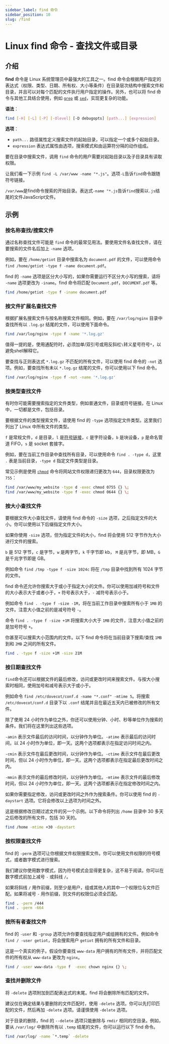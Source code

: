 ```yaml
---
sidebar_label: find 命令
sidebar_position: 10
slug: /find
---
```


# Linux find 命令 - 查找文件或目录



## 介绍

**find** 命令是 Linux 系统管理员中最强大的工具之一。find 命令会根据用户指定的表达式（权限、类型、日期、所有权、大小等条件）在目录层次结构中搜索文件和目录，并且可以对每个匹配的文件执行用户指定的操作。另外，也可以将 find 命令与其他工具结合使用，例如 [`grep`](/linux-command/grep/) 或 [`sed`](/linux-command/sed/)，实现更复杂的功能。

**语法**：

```bash
find [-H] [-L] [-P] [-Olevel] [-D debugopts] [path...] [expression]
```

**选项**：

- `path...` 路径属性定义搜索文件的起始目录，可以指定一个或多个起始目录。
- `expression` 表达式属性由选项，搜索模式和由运算符分隔的动作组成。

要在目录中搜索文件，调用 `find` 命令的用户需要对起始目录以及子目录具有读取权限。

让我们看一下示例 `find -L /var/www -name "*.js"`。选项`-L`告诉`find`命令跟随符号链接。

`/var/www`是find命令搜索的开始目录。表达式`-name "*.js`告诉`find`搜索以`.js`结尾的文件JavaScript文件。



## 示例

### 按名称查找/搜索文件

通过名称查找文件可能是 `find` 命令的最常见用法。要使用文件名查找文件，请在要搜索的文件名后加上 `-name` 选项。

例如，要在 `/home/getiot` 目录中搜索名为 `document.pdf` 的文件，可以使用命令 `find /home/getiot -type f -name document.pdf`。

find 的 `-name` 选项是区分大小写的，如果你需要运行不区分大小写的搜索，请将 `-name` 选项更改为 `-iname`。find 命令将匹配 `Document.pdf`，`DOCUMENT.pdf` 等。

```bash
find /home/getiot -type f -iname document.pdf
```



### 按文件扩展名查找文件

根据扩展名搜索文件与按名称搜索文件相同。例如，要在 `/var/log/nginx` 目录中查找所有以 `.log.gz` 结尾的文件，可以使用下面命令。

```bash
find /var/log/nginx -type f -name '*.log.gz'
```

值得一提的是，使用通配符时，必须加单/双引号或用反斜杠`\`转义星号符号`*`，以避免shell解释它。

要查找与正则表达式 `*.log.gz` 不匹配的所有文件，可以使用 find 命令的 `-not` 选项。例如，要查找所有未以 `*.log.gz` 结尾的文件，你可以使用以下 find 命令。

```bash
find /var/log/nginx -type f -not -name '*.log.gz'
```



### 按类型查找文件

有时你可能需要搜索指定的文件类型，例如普通文件，目录或符号链接。在 Linux 中，一切都是文件，包括目录。

要根据文件的类型搜索文件，请使用 find 的 `-type` 选项指定文件类型。这里我们列出了 Linux 中所有文件的类型。

`f` 是常规文件，`d` 是目录，`l` 是[符号链接](/linux/linux-hard-soft-link/)，`c` 是字符设备，`b` 是块设备，`p` 是命名管道 FIFO，`s` 是 socket 套接字。

例如，要在当前工作目录中查找所有目录，可以使用命令 `find . -type d`，这里 `.` 表是当前目录，`-type d` 指定文件类型是目录。

常见示例是使用 [`chmod`](/linux-command/chmod/) 命令将网站文件权限递归更改为 `644`，目录权限更改为 `755`：

```bash
find /var/www/my_website -type d -exec chmod 0755 {} \;
find /var/www/my_website -type f -exec chmod 0644 {} \;
```



### 按大小查找文件

要根据文件大小查找文件，请使用 find 命令的 `-size` 选项，之后指定文件的大小。你可以使用以下后缀指定文件大小。

如果你使用 `-size` 选项，但为指定文件的大小，find 将会使用 512 字节作为大小进行文件的搜索。

`b` 是 512 字节，`c` 是字节，`w` 是两字节，`k` 千字节即 kb， `M` 是兆字节，即 MB，`G` 是千兆字节即是 GB。

例如命令 `find /tmp -type f -size 1024c` 将在 `/tmp` 目录中找到所有 1024 字节的文件。

find 命令还允许你搜索大于或小于指定大小的文件。你可以使用加减符号和文件的大小表示大于或者小于，`+` 符号表示大于，`-` 减符号表示小于。

例如命令 `find . -type f -size -1M`，将在当前工作目录中搜索所有小于 `1MB` 的文件。注意大小值之前的是减号符号 `-`。

命令 `find . -type f -size +1M` 将搜索大小大于 `1MB` 的文件，注意大小值之前的是加号符号 `+`。

你甚至可以搜索大小范围内的文件。以下 find 命令将在当前目录下搜索/查找 `1MB` 到和 `2MB` 之间的所有文件。

```bash
find . -type f -size +1M -size 21M
```



### 按日期查找文件

`find`命令还可以根据文件的最后修改，访问或更改时间来搜索文件。与按大小搜索时相同，使用加号和减号表示大于或小于。

例如命令 `find /etc/dovecot/conf.d -name "*.conf" -mtime 5`。将搜索 `/etc/dovecot/conf.d` 目录下以 `.conf` 结尾并且在最近五天内已被修改的所有文件。

除了使用 24 小时作为单位之外，你还可以使用分钟、小时、秒等单位作为搜索的条件。我们将在这里列出这些选项。

`-amin` 表示文件最后的访问时间，以分钟作为单位。`-atime` 表示最后的访问时间，以 24 小时作为单位，即一天。这两个选项都表示在指定访问时间之内。

`-cmin` 表示文件在最后更改时间，以分钟作为单位。`-ctime` 表示文件在最后更改时间，但以 24 小时作为单位，即一天。这两个选项都表示在指定最后更改时间之内。

`-mmin` 表示文件的最后修改时间，以分钟作为单位。`-mtime` 表示文件的最后修改时间，但以 24 小时作为单位，即一天。这两个选项都表示在指定修改时间之内。

如果你需要指定修改，访问或更改时间之外作为搜索条件。你可以使用 find 的 `-daystart` 选项。它将会修改以上选项为时间之外。

这是根据修改日期过滤文件的另一个示例。以下命令将列出 `/home` 目录中 30 多天之后修改的所有文件，包括 30 天的。

```bash
find /home -mtime +30 -daystart
```



### 按权限查找文件

find 的 `-perm` 选项可让你根据文件权限搜索文件。你可以使用文件权限的符号模式，或者数字模式进行搜索。

我们建议你使用数字模式，因为符号模式会显得更复杂，这不易于阅读。你可以在数字模式前加上减号 `-` 或斜线 `/`。

如果将斜线 `/` 用作前缀，则至少是用户，组或其他人的其中一个权限位与文件匹配。如果将减号 `-` 用作前缀，则文件的权限位必须全匹配。

```bash
find . -perm /444
find . -perm -664
```



### 按所有者查找文件

find 的 `-user` 和 `-group` 选项允许你要查找指定用户或组拥有的文件。例如命令 `find / -user getiot`，将会搜索用户 `getiot` 拥有的所有文件和目录。

这是一个真实的例子。假设你要查找 `www-data` 用户拥有的所有文件，并将匹配文件的所有权从 `www-data` 更改为 `nginx`。

```bash
find / -user www-data -type f  -exec chown nginx {} \;
```



### 查找并删除文件

将 `-delete` 选项附加到匹配表达式的末尾。find 将会删除所有匹配的文件。

建议仅在确定结果与要删除的文件匹配时，使用 `-delete` 选项。你可以先打印匹配的文件，然后再加 `-delete` 选项。请谨慎使用 `-delete` 选项。

对于目录的删除，find 的 `--delete` 选项只能删除与 `rmdir` 相同的空目录。例如，要从 `/var/log/` 中删除所有以 `.temp` 结尾的文件，你可以运行以下 find 命令。

```bash
find /var/log/ -name `*.temp` -delete
```

